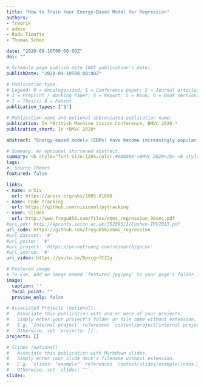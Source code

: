 ```yaml
---
title: "How to Train Your Energy-Based Model for Regression"
authors:
- fredrik
- admin
- Radu Timofte
- Thomas Schön

date: "2020-09-10T00:00:00Z"
doi: ""

# Schedule page publish date (NOT publication's date).
publishDate: "2020-09-10T00:00:00Z"

# Publication type.
# Legend: 0 = Uncategorized; 1 = Conference paper; 2 = Journal article;
# 3 = Preprint / Working Paper; 4 = Report; 5 = Book; 6 = Book section;
# 7 = Thesis; 8 = Patent
publication_types: ["1"]

# Publication name and optional abbreviated publication name.
publication: In *British Machine Vision Conference, BMVC 2020.*
publication_short: In *BMVC 2020*

abstract: "Energy-based models (EBMs) have become increasingly popular within computer vision in recent years. While they are commonly employed for generative image modeling, recent work has applied EBMs also for regression tasks, achieving state-of-the-art performance on object detection and visual tracking. Training EBMs is however known to be challenging. While a variety of different techniques have been explored for generative modeling, the application of EBMs to regression is not a well-studied problem. How EBMs should be trained for best possible regression performance is thus currently unclear. We therefore accept the task of providing the first detailed study of this problem. To that end, we propose a simple yet highly effective extension of noise contrastive estimation, and carefully compare its performance to six popular methods from literature on the tasks of 1D regression and object detection. The results of this comparison suggest that our training method should be considered the go-to approach. We also apply our method to the visual tracking task, achieving state-of-the-art performance on five datasets. Notably, our tracker achieves 63.7% AUC on LaSOT and 78.7% Success on TrackingNet."

# Summary. An optional shortened abstract.
summary: <b style="font-size:120%;color:#008080">BMVC 2020</b> <b style="font-size:120%;color:#E08040"></b><br> Investigating how to train a deep energy-based model for accurate regression. 
tags:
#- Source Themes
featured: false

links:
- name: arXiv
  url: https://arxiv.org/abs/2005.01698
- name: Code Tracking
  url: https://github.com/visionml/pytracking
- name: Slides
  url: http://www.fregu856.com/files/ebms_regression_90sec.pdf
#url_pdf: http://eprints.soton.ac.uk/352095/1/Cushen-IMV2013.pdf
url_code: https://github.com/fregu856/ebms_regression
#url_dataset: '#'
#url_poster: '#'
#url_project: 'https://prunetruong.com/research/gocor'
#url_source: '#'
url_video: https://youtu.be/BpzcgufCZ2g

# Featured image
# To use, add an image named `featured.jpg/png` to your page's folder. 
image:
  caption: ''
  focal_point: ""
  preview_only: false

# Associated Projects (optional).
#   Associate this publication with one or more of your projects.
#   Simply enter your project's folder or file name without extension.
#   E.g. `internal-project` references `content/project/internal-project/index.md`.
#   Otherwise, set `projects: []`.
projects: []

# Slides (optional).
#   Associate this publication with Markdown slides.
#   Simply enter your slide deck's filename without extension.
#   E.g. `slides: "example"` references `content/slides/example/index.md`.
#   Otherwise, set `slides: ""`.
slides:
---
```



